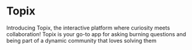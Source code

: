 # Topix
Introducing Topix, the interactive platform where curiosity meets collaboration! Topix is your go-to app for asking burning questions and being part of a dynamic community that loves solving them
